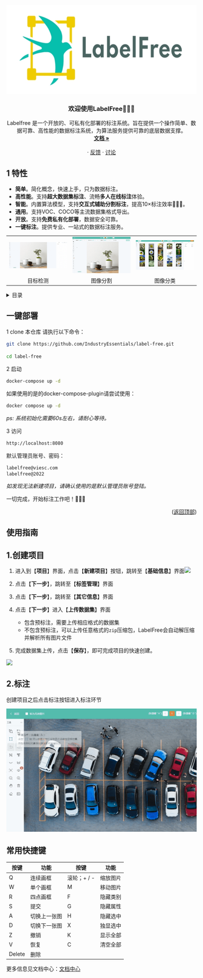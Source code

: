 <a name="readme-top"></a>

<!-- PROJECT LOGO -->
<br />
<div align="center">
  <a href="https://github.com/IndustryEssentials/label-free">
    <img src="docs/assets/logo.jpg" alt="Logo" width="665" height="234">
  </a>

  <h3 align="center">欢迎使用LabelFree👋👋👋</h3>

  <p align="center">
    Labelfree 是一个开放的、可私有化部署的标注系统。旨在提供一个操作简单、数据可靠、高性能的数据标注系统，为算法服务提供可靠的底层数据支撑。
    <br />
    <a href="https://labelfree.gitee.io/label-free/"><strong>文档 »</strong></a>
    <br />
    <br />
    ·
    <a href="https://github.com/IndustryEssentials/label-free/issues">反馈</a>
    ·
    <a href="https://github.com/IndustryEssentials/label-free/issues">讨论</a>
  </p>
</div>

</div>


## 1 特性

- **简单**。简化概念，快速上手，只为数据标注。
- **高性能**。支持**超大数据集标注**、流畅**多人在线标注**体验。
- **智能**。内置算法模型，支持**交互式辅助分割标注**，提高10×标注效率🚀🚀🚀。
- **通用**。支持VOC、COCO等主流数据集格式导出。
- **开放**。支持**免费私有化部署**，数据安全可靠。
- **一键标注**。提供专业、一站式的数据标注服务。

<div align="center">
<table>
    <tr>
        <td><img src="./docs/assets/images/7aczgb.gif"></td>
        <td><img src="./docs/assets/images/3dzyj2.gif"></td>
        <td><img src="./docs/assets/images/yne8u4.gif"></td>
    <tr>
    <tr>
        <td align="center">目标检测</td>
        <td align="center">图像分割</td>
        <td align="center">图像分类</td>
    <tr>
</table>
</div>


<!-- TABLE OF CONTENTS -->
<details>
  <summary>目录</summary>
  <ol>
    <li>
      <a href="#特性">特性</a>
    </li>
    <li>
      <a href="#一键部署">一键部署</a>
    </li>
    <li>
      <a href="#使用指南">使用指南</a>
    </li>
  </ol>
</details>

<!-- GETTING STARTED -->
## 一键部署

1 clone 本仓库
请执行以下命令：
```bash
git clone https://github.com/IndustryEssentials/label-free.git

cd label-free
```

2 启动
```bash
docker-compose up -d
```

如果使用的是的docker-compose-plugin请尝试使用：

```bash
docker compose up -d
```

*ps: 系统初始化需要60s左右，请耐心等待。*

3 访问

```bash
http://localhost:8080
```

默认管理员账号、密码：


```
labelfree@viesc.com
labelfree@2022
```
*如发现无法新建项目，请确认使用的是默认管理员账号登陆。*

一切完成，开始标注工作吧！🍻🍻🍻
<p align="right">(<a href="#readme-top">返回顶部</a>)</p>

## 使用指南

## 1.创建项目

1. 进入到【**项目**】界面，点击【**新建项目**】按钮，跳转至【**基础信息**】界面![](../assets/images/%E9%A1%B9%E7%9B%AE%E5%88%9B%E5%BB%BA.jpg)

2. 点击【**下一步**】，跳转至【**标签管理**】界面

3. 点击【**下一步**】，跳转至【**其它信息**】界面

4. 点击【**下一步**】进入【**上传数据集**】界面
     - 包含预标注，需要上传相应格式的数据集
     - 不包含预标注，可以上传任意格式的`zip`压缩包，LabelFree会自动解压缩并解析所有图片文件

5. 完成数据集上传，点击【**保存**】，即可完成项目的快速创建。

![](../assets/images/ith1md.png)


## 2.标注

创建项目之后点击标注按钮进入标注环节

![img](./docs/assets/images/ohnrrq.gif)

## 常用快捷键

| 按键        | 功能         | 按键 | 功能 |
| ----------- | ------------ | ---- | ---- |
| Q           | 连续画框     | 滚轮；+ / - | 缩放图片 |
| W           | 单个画框     | M | 移动图片 |
| R           | 四点画框     | F | 隐藏类别 |
| S           | 提交         | G | 隐藏属性 |
| A           | 切换上一张图 | H | 隐藏选中 |
| D           | 切换下一张图 | X | 独显选中 |
| Z           | 撤销         | K | 显示全部 |
| V           | 恢复         | C | 清空全部 |
| Delete      | 删除         |      |      |


更多信息见文档中心：[文档中心](https://labelfree.gitee.io/label-free/)
